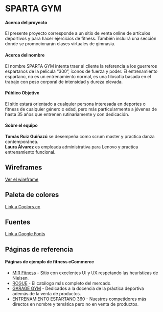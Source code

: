 <h1 id="sparta-gym">SPARTA GYM</h1>
<h4 id="acerca-del-proyecto">Acerca del proyecto</h4>
<p>El presente proyecto corresponde a un sitio de venta online de artículos deportivos y para hacer ejercicios de fitness. También incluirá una sección donde se promocionarán clases virtuales de gimnasia.</p>
<h4 id="acerca-del-nombre">Acerca del nombre</h4>
<p>El nombre SPARTA GYM intenta traer al cliente la referencia a los guerreros espartanos de la película “300”, íconos de fuerza y poder. El entrenamiento espartano, no es un entrenamiento normal, es una filosofía basada en el trabajo con peso corporal de intensidad y dureza elevada.</p>
<h4 id="público-objetivo">Público Objetivo</h4>
<p>El sitio estará orientado a cualquier persona interesada en deportes o fitness de cualquier género o edad, pero más particularmente a jóvenes de hasta 35 años que entrenen rutinariamente y con dedicación.</p>
<h4 id="sobre-el-equipo">Sobre el equipo</h4>
<p><strong>Tomás Ruiz Guiñazú</strong> se desempeña como scrum master y practica danza contemporánea.<br>
<strong>Laura Álvarez</strong> es empleada administrativa para Lenovo y practica entrenamiento funcional.</p>
<h2 id="wireframes">Wireframes</h2>
<p><a href="https://kv08s6.axshare.com/#id=wx6lxh&p=home">Ver el wireframe</a></p>
<h2 id="paleta-de-colores">Paleta de colores</h2>
<p><a href="http://...">Link a Coolors.co</a></p>
<h2 id="fuentes">Fuentes</h2>
<p><a href="http://...">Link a Google Fonts</a></p>
<h2 id="páginas-de-referencia">Páginas de referencia</h2>
<h4 id="páginas-de-ejemplo-de-fitness-ecommerce">Páginas de ejemplo de fitness eCommerce</h4>
<ul>
<li><a href="https://mirfitness.com.ar/">MIR Fitness</a> - Sitio con excelentes UI y UX respetando las heurísticas de Nielsen.</li>
<li><a href="https://www.roguefitness.com/crossfit-equipment">ROGUE</a> - El catálogo más completo del mercado.</li>
<li><a href="https://www.garagegymreviews.com/best-crossfit-equipment-home-gym">GARAGE GYM</a> - Dedicados a la docencia de la práctica deportiva además de la venta de productos.</li>
<li><a href="https://www.espartano360.com.ar/">ENTRENAMIENTO ESPARTANO 360</a> - Nuestros competidores más directos en nombre y temática pero no en venta de productos.</li>
</ul>

